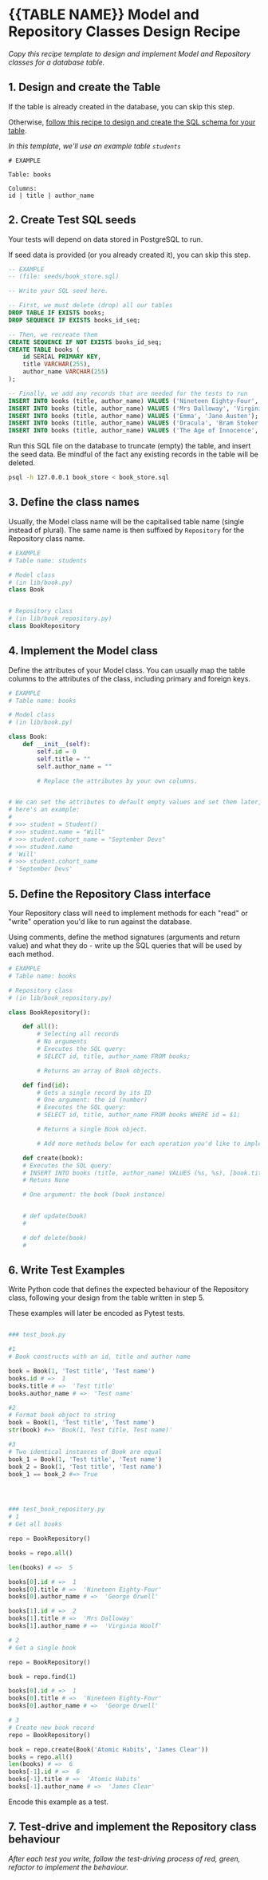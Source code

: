 # {{TABLE NAME}} Model and Repository Classes Design Recipe

_Copy this recipe template to design and implement Model and Repository classes for a database table._

## 1. Design and create the Table

If the table is already created in the database, you can skip this step.

Otherwise, [follow this recipe to design and create the SQL schema for your table](https://journey.makers.tech/pages/single-table-design-recipe-template).

*In this template, we'll use an example table `students`*

```
# EXAMPLE

Table: books

Columns:
id | title | author_name
```

## 2. Create Test SQL seeds 

Your tests will depend on data stored in PostgreSQL to run.

If seed data is provided (or you already created it), you can skip this step.

```sql
-- EXAMPLE
-- (file: seeds/book_store.sql)

-- Write your SQL seed here. 

-- First, we must delete (drop) all our tables
DROP TABLE IF EXISTS books;
DROP SEQUENCE IF EXISTS books_id_seq;

-- Then, we recreate them
CREATE SEQUENCE IF NOT EXISTS books_id_seq;
CREATE TABLE books (
    id SERIAL PRIMARY KEY,
    title VARCHAR(255),
    author_name VARCHAR(255)
);

-- Finally, we add any records that are needed for the tests to run
INSERT INTO books (title, author_name) VALUES ('Nineteen Eighty-Four', 'George Orwell');
INSERT INTO books (title, author_name) VALUES ('Mrs Dalloway', 'Virginia Woolf');
INSERT INTO books (title, author_name) VALUES ('Emma', 'Jane Austen');
INSERT INTO books (title, author_name) VALUES ('Dracula', 'Bram Stoker');
INSERT INTO books (title, author_name) VALUES ('The Age of Innocence', 'Edith Wharton');
```

Run this SQL file on the database to truncate (empty) the table, and insert the seed data. Be mindful of the fact any existing records in the table will be deleted.

```bash
psql -h 127.0.0.1 book_store < book_store.sql
```

## 3. Define the class names

Usually, the Model class name will be the capitalised table name (single instead of plural). The same name is then suffixed by `Repository` for the Repository class name.

```python
# EXAMPLE
# Table name: students

# Model class
# (in lib/book.py)
class Book


# Repository class
# (in lib/book_repository.py)
class BookRepository

```

## 4. Implement the Model class

Define the attributes of your Model class. You can usually map the table columns to the attributes of the class, including primary and foreign keys.

```python
# EXAMPLE
# Table name: books

# Model class
# (in lib/book.py)

class Book:
    def __init__(self):
        self.id = 0
        self.title = ""
        self.author_name = ""

        # Replace the attributes by your own columns.


# We can set the attributes to default empty values and set them later,
# here's an example:
#
# >>> student = Student()
# >>> student.name = "Will"
# >>> student.cohort_name = "September Devs"
# >>> student.name
# 'Will'
# >>> student.cohort_name
# 'September Devs'

```

## 5. Define the Repository Class interface

Your Repository class will need to implement methods for each "read" or "write" operation you'd like to run against the database.

Using comments, define the method signatures (arguments and return value) and what they do - write up the SQL queries that will be used by each method.

```python
# EXAMPLE
# Table name: books

# Repository class
# (in lib/book_repository.py)

class BookRepository():

    def all():
        # Selecting all records
        # No arguments
        # Executes the SQL query:
        # SELECT id, title, author_name FROM books;

        # Returns an array of Book objects.

    def find(id):
        # Gets a single record by its ID
        # One argument: the id (number)
        # Executes the SQL query:
        # SELECT id, title, author_name FROM books WHERE id = $1;

        # Returns a single Book object.

        # Add more methods below for each operation you'd like to implement.

    def create(book):
    # Executes the SQL query:
    # INSERT INTO books (title, author_name) VALUES (%s, %s), [book.title, book.author_name];
    # Retuns None

    # One argument: the book (book instance)


    # def update(book)
    # 

    # def delete(book)
    # 

```

## 6. Write Test Examples

Write Python code that defines the expected behaviour of the Repository class, following your design from the table written in step 5.

These examples will later be encoded as Pytest tests.

```python

### test_book.py

#1
# Book constructs with an id, title and author name

book = Book(1, 'Test title', 'Test name')
books.id # =>  1
books.title # =>  'Test title'
books.author_name # =>  'Test name'

#2
# Format book object to string 
book = Book(1, 'Test title', 'Test name')
str(book) #=> 'Book(1, Test title, Test name)'

#3 
# Two identical instances of Book are equal
book_1 = Book(1, 'Test title', 'Test name')
book_2 = Book(1, 'Test title', 'Test name')
book_1 == book_2 #=> True




### test_book_repository.py
# 1
# Get all books

repo = BookRepository()

books = repo.all()

len(books) # =>  5

books[0].id # =>  1
books[0].title # =>  'Nineteen Eighty-Four'
books[0].author_name # =>  'George Orwell'

books[1].id # =>  2
books[1].title # =>  'Mrs Dalloway'
books[1].author_name # =>  'Virginia Woolf'

# 2
# Get a single book

repo = BookRepository()

book = repo.find(1)

books[0].id # =>  1
books[0].title # =>  'Nineteen Eighty-Four'
books[0].author_name # =>  'George Orwell'

# 3
# Create new book record
repo = BookRepository()

book = repo.create(Book('Atomic Habits', 'James Clear'))
books = repo.all()
len(books) # =>  6
books[-1].id # =>  6
books[-1].title # =>  'Atomic Habits'
books[-1].author_name # =>  'James Clear'


```

Encode this example as a test.


## 7. Test-drive and implement the Repository class behaviour

_After each test you write, follow the test-driving process of red, green, refactor to implement the behaviour._